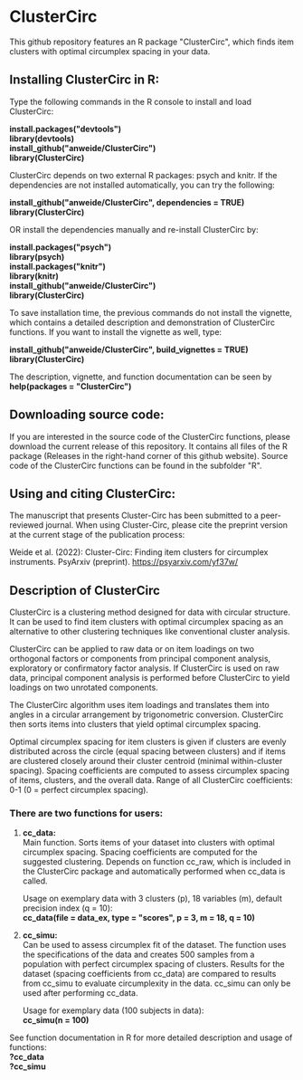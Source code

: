 # ClusterCirc
This github repository features an R package "ClusterCirc", which finds
item clusters with optimal circumplex spacing in your data.

## Installing ClusterCirc in R:
Type the following commands in the R console to install and load ClusterCirc:

**install.packages("devtools")**  
**library(devtools)**    
**install_github("anweide/ClusterCirc")**    
**library(ClusterCirc)**    

ClusterCirc depends on two external R packages: psych and knitr. If the
dependencies are not installed automatically, you can try the following:

**install_github("anweide/ClusterCirc", dependencies = TRUE)**    
**library(ClusterCirc)**    

OR install the dependencies manually and re-install ClusterCirc by:

**install.packages("psych")**  
**library(psych)**  
**install.packages("knitr")**  
**library(knitr)**  
**install_github("anweide/ClusterCirc")**  
**library(ClusterCirc)**  

To save installation time, the previous commands do not install the vignette, 
which contains a detailed description and demonstration of ClusterCirc functions.
If you want to install the vignette as well, type:  

**install_github("anweide/ClusterCirc", build_vignettes = TRUE)**      
**library(ClusterCirc)**      

The description, vignette, and function documentation can be seen by  
**help(packages = "ClusterCirc")**    

## Downloading source code:

If you are interested in the source code of the ClusterCirc functions,
please download the current release of this repository. It contains all
files of the R package (Releases in the right-hand corner of this github website). 
Source code of the ClusterCirc functions can be found in the subfolder "R".

## Using and citing ClusterCirc:

The manuscript that presents Cluster-Circ has been submitted to a peer-
reviewed journal. When using Cluster-Circ, please cite the preprint version 
at the current stage of the publication process: 

Weide et al. (2022): Cluster-Circ: Finding item clusters for circumplex 
instruments. PsyArxiv (preprint). https://psyarxiv.com/yf37w/

## Description of ClusterCirc

ClusterCirc is a clustering method designed for data with circular
structure. It can be used to find item clusters with optimal circumplex
spacing as an alternative to other clustering techniques like
conventional cluster analysis.

ClusterCirc can be applied to raw data or on item loadings on two
orthogonal factors or components from principal component analysis,
exploratory or confirmatory factor analysis. If ClusterCirc is used on
raw data, principal component analysis is performed before ClusterCirc
to yield loadings on two unrotated components.

The ClusterCirc algorithm uses item loadings and translates them into
angles in a circular arrangement by trigonometric conversion.
ClusterCirc then sorts items into clusters that yield optimal circumplex
spacing.

Optimal circumplex spacing for item clusters is given if clusters are
evenly distributed across the circle (equal spacing between clusters)
and if items are clustered closely around their cluster centroid
(minimal within-cluster spacing). Spacing coefficients are computed to
assess circumplex spacing of items, clusters, and the overall data.
Range of all ClusterCirc coefficients: 0-1 (0 = perfect circumplex
spacing).

### There are two functions for users:

1.  **cc_data:**  
    Main function. Sorts items of your dataset into
    clusters with optimal circumplex spacing. Spacing coefficients are
    computed for the suggested clustering. Depends on function cc_raw,
    which is included in the ClusterCirc package and automatically
    performed when cc_data is called.

    Usage on exemplary data with 3 clusters (p), 18 variables (m), default precision index (q = 10):        
    **cc_data(file = data_ex, type = "scores", p = 3, m = 18, q = 10)**

3.  **cc_simu:**  
    Can be used to assess circumplex fit of the dataset.
    The function uses the specifications of the data and creates 500
    samples from a population with perfect circumplex spacing of
    clusters. Results for the dataset (spacing coefficients from
    cc_data) are compared to results from cc_simu to evaluate
    circumplexity in the data. cc_simu can only be used after performing
    cc_data.

    Usage for exemplary data (100 subjects in data):       
    **cc_simu(n = 100)**  

See function documentation in R for more detailed description and usage of functions:  
**?cc_data**    
**?cc_simu**    
